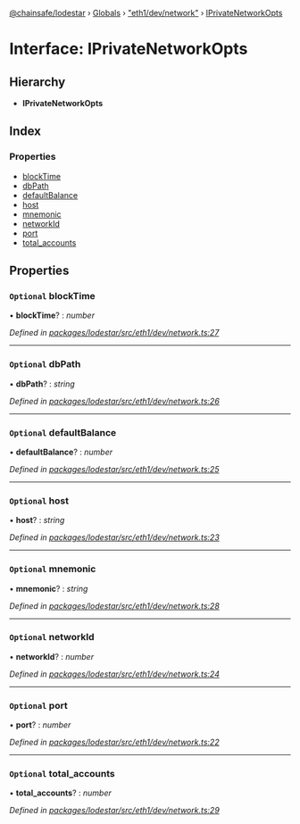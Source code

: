 [@chainsafe/lodestar](../README.md) › [Globals](../globals.md) › ["eth1/dev/network"](../modules/_eth1_dev_network_.md) › [IPrivateNetworkOpts](_eth1_dev_network_.iprivatenetworkopts.md)

# Interface: IPrivateNetworkOpts

## Hierarchy

* **IPrivateNetworkOpts**

## Index

### Properties

* [blockTime](_eth1_dev_network_.iprivatenetworkopts.md#optional-blocktime)
* [dbPath](_eth1_dev_network_.iprivatenetworkopts.md#optional-dbpath)
* [defaultBalance](_eth1_dev_network_.iprivatenetworkopts.md#optional-defaultbalance)
* [host](_eth1_dev_network_.iprivatenetworkopts.md#optional-host)
* [mnemonic](_eth1_dev_network_.iprivatenetworkopts.md#optional-mnemonic)
* [networkId](_eth1_dev_network_.iprivatenetworkopts.md#optional-networkid)
* [port](_eth1_dev_network_.iprivatenetworkopts.md#optional-port)
* [total_accounts](_eth1_dev_network_.iprivatenetworkopts.md#optional-total_accounts)

## Properties

### `Optional` blockTime

• **blockTime**? : *number*

*Defined in [packages/lodestar/src/eth1/dev/network.ts:27](https://github.com/ChainSafe/lodestar/blob/b76b72d03/packages/lodestar/src/eth1/dev/network.ts#L27)*

___

### `Optional` dbPath

• **dbPath**? : *string*

*Defined in [packages/lodestar/src/eth1/dev/network.ts:26](https://github.com/ChainSafe/lodestar/blob/b76b72d03/packages/lodestar/src/eth1/dev/network.ts#L26)*

___

### `Optional` defaultBalance

• **defaultBalance**? : *number*

*Defined in [packages/lodestar/src/eth1/dev/network.ts:25](https://github.com/ChainSafe/lodestar/blob/b76b72d03/packages/lodestar/src/eth1/dev/network.ts#L25)*

___

### `Optional` host

• **host**? : *string*

*Defined in [packages/lodestar/src/eth1/dev/network.ts:23](https://github.com/ChainSafe/lodestar/blob/b76b72d03/packages/lodestar/src/eth1/dev/network.ts#L23)*

___

### `Optional` mnemonic

• **mnemonic**? : *string*

*Defined in [packages/lodestar/src/eth1/dev/network.ts:28](https://github.com/ChainSafe/lodestar/blob/b76b72d03/packages/lodestar/src/eth1/dev/network.ts#L28)*

___

### `Optional` networkId

• **networkId**? : *number*

*Defined in [packages/lodestar/src/eth1/dev/network.ts:24](https://github.com/ChainSafe/lodestar/blob/b76b72d03/packages/lodestar/src/eth1/dev/network.ts#L24)*

___

### `Optional` port

• **port**? : *number*

*Defined in [packages/lodestar/src/eth1/dev/network.ts:22](https://github.com/ChainSafe/lodestar/blob/b76b72d03/packages/lodestar/src/eth1/dev/network.ts#L22)*

___

### `Optional` total_accounts

• **total_accounts**? : *number*

*Defined in [packages/lodestar/src/eth1/dev/network.ts:29](https://github.com/ChainSafe/lodestar/blob/b76b72d03/packages/lodestar/src/eth1/dev/network.ts#L29)*
